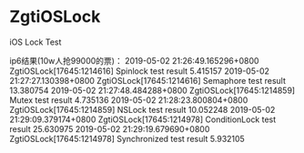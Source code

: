 # ZgtiOSLock
iOS Lock Test

ip6结果(10w人抢99000的票)：
2019-05-02 21:26:49.165296+0800 ZgtiOSLock[17645:1214616] Spinlock test result 5.415157
2019-05-02 21:27:27.130398+0800 ZgtiOSLock[17645:1214616] Semaphore test result 13.380754
2019-05-02 21:27:48.484288+0800 ZgtiOSLock[17645:1214859] Mutex test result 4.735136
2019-05-02 21:28:23.800804+0800 ZgtiOSLock[17645:1214859] NSLock test result 10.052248
2019-05-02 21:29:09.379174+0800 ZgtiOSLock[17645:1214978] ConditionLock test result 25.630975
2019-05-02 21:29:19.679690+0800 ZgtiOSLock[17645:1214978] Synchronized test result 5.932105

